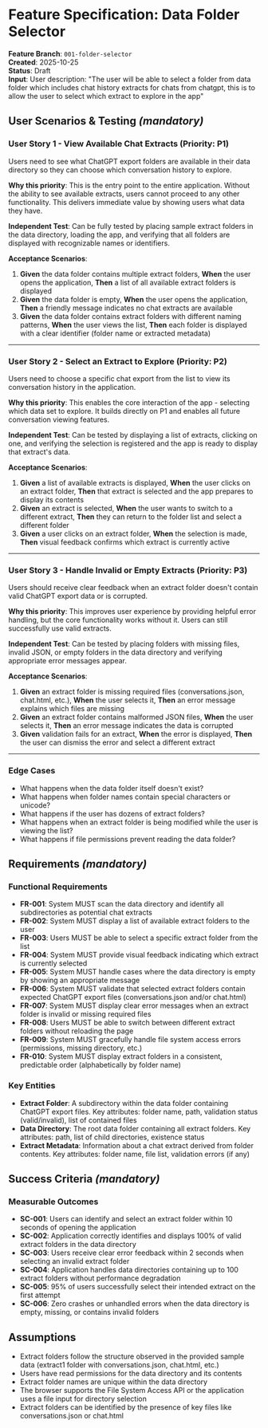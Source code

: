 # Feature Specification: Data Folder Selector

**Feature Branch**: `001-folder-selector`  
**Created**: 2025-10-25  
**Status**: Draft  
**Input**: User description: "The user will be able to select a folder from data folder which includes chat history extracts for chats from chatgpt, this is to allow the user to select which extract to explore in the app"

## User Scenarios & Testing *(mandatory)*

### User Story 1 - View Available Chat Extracts (Priority: P1)

Users need to see what ChatGPT export folders are available in their data directory so they can choose which conversation history to explore.

**Why this priority**: This is the entry point to the entire application. Without the ability to see available extracts, users cannot proceed to any other functionality. This delivers immediate value by showing users what data they have.

**Independent Test**: Can be fully tested by placing sample extract folders in the data directory, loading the app, and verifying that all folders are displayed with recognizable names or identifiers.

**Acceptance Scenarios**:

1. **Given** the data folder contains multiple extract folders, **When** the user opens the application, **Then** a list of all available extract folders is displayed
2. **Given** the data folder is empty, **When** the user opens the application, **Then** a friendly message indicates no chat extracts are available
3. **Given** the data folder contains extract folders with different naming patterns, **When** the user views the list, **Then** each folder is displayed with a clear identifier (folder name or extracted metadata)

---

### User Story 2 - Select an Extract to Explore (Priority: P2)

Users need to choose a specific chat export from the list to view its conversation history in the application.

**Why this priority**: This enables the core interaction of the app - selecting which data set to explore. It builds directly on P1 and enables all future conversation viewing features.

**Independent Test**: Can be tested by displaying a list of extracts, clicking on one, and verifying the selection is registered and the app is ready to display that extract's data.

**Acceptance Scenarios**:

1. **Given** a list of available extracts is displayed, **When** the user clicks on an extract folder, **Then** that extract is selected and the app prepares to display its contents
2. **Given** an extract is selected, **When** the user wants to switch to a different extract, **Then** they can return to the folder list and select a different folder
3. **Given** a user clicks on an extract folder, **When** the selection is made, **Then** visual feedback confirms which extract is currently active

---

### User Story 3 - Handle Invalid or Empty Extracts (Priority: P3)

Users should receive clear feedback when an extract folder doesn't contain valid ChatGPT export data or is corrupted.

**Why this priority**: This improves user experience by providing helpful error handling, but the core functionality works without it. Users can still successfully use valid extracts.

**Independent Test**: Can be tested by placing folders with missing files, invalid JSON, or empty folders in the data directory and verifying appropriate error messages appear.

**Acceptance Scenarios**:

1. **Given** an extract folder is missing required files (conversations.json, chat.html, etc.), **When** the user selects it, **Then** an error message explains which files are missing
2. **Given** an extract folder contains malformed JSON files, **When** the user selects it, **Then** an error message indicates the data is corrupted
3. **Given** validation fails for an extract, **When** the error is displayed, **Then** the user can dismiss the error and select a different extract

---

### Edge Cases

- What happens when the data folder itself doesn't exist?
- What happens when folder names contain special characters or unicode?
- What happens if the user has dozens of extract folders?
- What happens when an extract folder is being modified while the user is viewing the list?
- What happens if file permissions prevent reading the data folder?

## Requirements *(mandatory)*

### Functional Requirements

- **FR-001**: System MUST scan the data directory and identify all subdirectories as potential chat extracts
- **FR-002**: System MUST display a list of available extract folders to the user
- **FR-003**: Users MUST be able to select a specific extract folder from the list
- **FR-004**: System MUST provide visual feedback indicating which extract is currently selected
- **FR-005**: System MUST handle cases where the data directory is empty by showing an appropriate message
- **FR-006**: System MUST validate that selected extract folders contain expected ChatGPT export files (conversations.json and/or chat.html)
- **FR-007**: System MUST display clear error messages when an extract folder is invalid or missing required files
- **FR-008**: Users MUST be able to switch between different extract folders without reloading the page
- **FR-009**: System MUST gracefully handle file system access errors (permissions, missing directory, etc.)
- **FR-010**: System MUST display extract folders in a consistent, predictable order (alphabetically by folder name)

### Key Entities

- **Extract Folder**: A subdirectory within the data folder containing ChatGPT export files. Key attributes: folder name, path, validation status (valid/invalid), list of contained files
- **Data Directory**: The root data folder containing all extract folders. Key attributes: path, list of child directories, existence status
- **Extract Metadata**: Information about a chat extract derived from folder contents. Key attributes: folder name, file list, validation errors (if any)

## Success Criteria *(mandatory)*

### Measurable Outcomes

- **SC-001**: Users can identify and select an extract folder within 10 seconds of opening the application
- **SC-002**: Application correctly identifies and displays 100% of valid extract folders in the data directory
- **SC-003**: Users receive clear error feedback within 2 seconds when selecting an invalid extract folder
- **SC-004**: Application handles data directories containing up to 100 extract folders without performance degradation
- **SC-005**: 95% of users successfully select their intended extract on the first attempt
- **SC-006**: Zero crashes or unhandled errors when the data directory is empty, missing, or contains invalid folders

## Assumptions

- Extract folders follow the structure observed in the provided sample data (extract1 folder with conversations.json, chat.html, etc.)
- Users have read permissions for the data directory and its contents
- Extract folder names are unique within the data directory
- The browser supports the File System Access API or the application uses a file input for directory selection
- Extract folders can be identified by the presence of key files like conversations.json or chat.html
